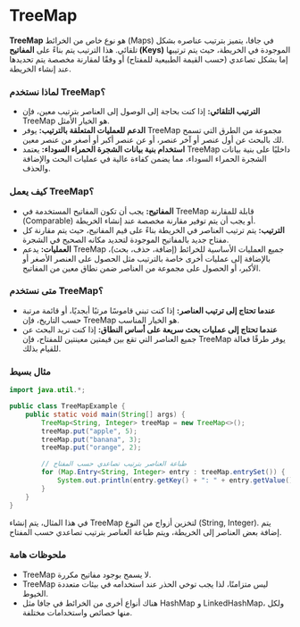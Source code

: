 # TreeMap

**TreeMap** هو نوع خاص من الخرائط (Maps) في جافا، يتميز بترتيب عناصره بشكل تلقائي. هذا الترتيب يتم بناءً على **المفاتيح (Keys)** الموجودة في الخريطة، حيث يتم ترتيبها إما بشكل تصاعدي (حسب القيمة الطبيعية للمفتاح) أو وفقًا لمقارنة مخصصة يتم تحديدها عند إنشاء الخريطة.

### لماذا نستخدم TreeMap؟

- **الترتيب التلقائي:** إذا كنت بحاجة إلى الوصول إلى العناصر بترتيب معين، فإن TreeMap هو الخيار الأمثل.
- **الدعم للعمليات المتعلقة بالترتيب:** يوفر TreeMap مجموعة من الطرق التي تسمح لك بالبحث عن أول عنصر أو آخر عنصر، أو عن عنصر أكبر أو أصغر من عنصر معين.
- **استخدام بنية بيانات الشجرة الحمراء السوداء:** يعتمد TreeMap داخليًا على بنية بيانات الشجرة الحمراء السوداء، مما يضمن كفاءة عالية في عمليات البحث والإضافة والحذف.

### كيف يعمل TreeMap؟

- **المفاتيح:** يجب أن تكون المفاتيح المستخدمة في TreeMap قابلة للمقارنة (Comparable) أو يجب أن يتم توفير مقارنة مخصصة عند إنشاء الخريطة.
- **الترتيب:** يتم ترتيب العناصر في الخريطة بناءً على قيم المفاتيح، حيث يتم مقارنة كل مفتاح جديد بالمفاتيح الموجودة لتحديد مكانه الصحيح في الشجرة.
- **العمليات:** يدعم TreeMap جميع العمليات الأساسية للخرائط (إضافة، حذف، بحث)، بالإضافة إلى عمليات أخرى خاصة بالترتيب مثل الحصول على العنصر الأصغر أو الأكبر، أو الحصول على مجموعة من العناصر ضمن نطاق معين من المفاتيح.

### متى نستخدم TreeMap؟

- **عندما تحتاج إلى ترتيب العناصر:** إذا كنت تبني قاموسًا مرتبًا أبجديًا، أو قائمة مرتبة حسب التاريخ، فإن TreeMap هو الخيار المناسب.
- **عندما تحتاج إلى عمليات بحث سريعة على أساس النطاق:** إذا كنت تريد البحث عن جميع العناصر التي تقع بين قيمتين معينتين للمفتاح، فإن TreeMap يوفر طرقًا فعالة للقيام بذلك.

### مثال بسيط

```java
import java.util.*;

public class TreeMapExample {
    public static void main(String[] args) {
        TreeMap<String, Integer> treeMap = new TreeMap<>();
        treeMap.put("apple", 5);
        treeMap.put("banana", 3);
        treeMap.put("orange", 2);

        // طباعة العناصر بترتيب تصاعدي حسب المفتاح
        for (Map.Entry<String, Integer> entry : treeMap.entrySet()) {
            System.out.println(entry.getKey() + ": " + entry.getValue());
        }
    }
}

```

في هذا المثال، يتم إنشاء TreeMap لتخزين أزواج من النوع (String, Integer). يتم إضافة بعض العناصر إلى الخريطة، ويتم طباعة العناصر بترتيب تصاعدي حسب المفتاح.

### ملحوظات هامة

- TreeMap لا يسمح بوجود مفاتيح مكررة.
- TreeMap ليس متزامنًا، لذا يجب توخي الحذر عند استخدامه في بيئات متعددة الخيوط.
- هناك أنواع أخرى من الخرائط في جافا مثل HashMap و LinkedHashMap، ولكل منها خصائص واستخدامات مختلفة.